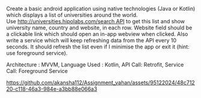 Create a basic android application using native technologies (Java or Kotlin) which displays a list of universities around the world. Use http://universities.hipolabs.com/search API to get this list and show university name, country and website, in each row. Website field should be a clickable link which should open an in-app webview when clicked. Also write a service which will keep refreshing data from the API every 10 seconds. It should refresh the list even if I minimise the app or exit it (hint: use foreground service).

Architecture : MVVM,
Language Used : Kotlin,
API Call: Retrofit,
Service Call: Foreground Service


https://github.com/akansha112/Assignment_vahan/assets/95122024/48c71220-c118-46a3-984e-a3bb88e066a3

